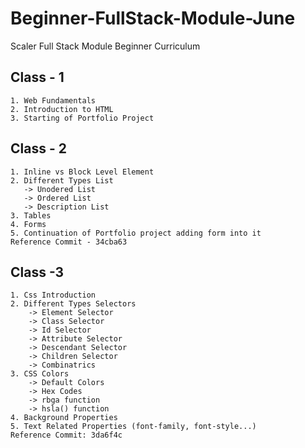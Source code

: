 # Beginner-FullStack-Module-June

Scaler Full Stack Module Beginner Curriculum

## Class - 1

    1. Web Fundamentals
    2. Introduction to HTML
    3. Starting of Portfolio Project

## Class - 2

    1. Inline vs Block Level Element
    2. Different Types List
       -> Unodered List
       -> Ordered List
       -> Description List
    3. Tables
    4. Forms
    5. Continuation of Portfolio project adding form into it
    Reference Commit - 34cba63

## Class -3

    1. Css Introduction
    2. Different Types Selectors
        -> Element Selector
        -> Class Selector
        -> Id Selector
        -> Attribute Selector
        -> Descendant Selector
        -> Children Selector
        -> Combinatrics
    3. CSS Colors
        -> Default Colors
        -> Hex Codes
        -> rbga function
        -> hsla() function
    4. Background Properties
    5. Text Related Properties (font-family, font-style...)
    Reference Commit: 3da6f4c
